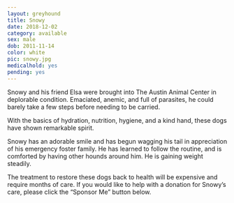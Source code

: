```yaml
---
layout: greyhound
title: Snowy
date: 2018-12-02
category: available
sex: male
dob: 2011-11-14
color: white
pic: snowy.jpg
medicalhold: yes
pending: yes
---
```

Snowy and his friend Elsa were brought into The Austin Animal Center in deplorable condition.  Emaciated, anemic, and full of parasites, he could barely take a few steps before needing to be carried.  

With the basics of hydration, nutrition, hygiene, and a kind hand, these dogs have shown remarkable spirit.

Snowy has an adorable smile and has begun wagging his tail in appreciation of his emergency foster family.  He has learned to follow the routine, and is comforted by having other hounds around him.  He is gaining weight steadily.

The treatment to restore these dogs back to health will be expensive and require months of care.  If you would like to help with a donation for Snowy’s care, please click the “Sponsor Me” button below.

